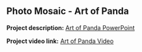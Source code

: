 ## Photo Mosaic - Art of Panda

**Project description:** [Art of Panda PowerPoint](/pdf/artofPanda.pdf)

**Project video link:** [Art of Panda Video](https://www.canva.com/design/DAFTExZ_91c/OJWxk7Bs6SC5zPDljDYXcA/view?utm_content=DAFTExZ_91c&utm_campaign=designshare&utm_medium=link&utm_source=recording_view)
